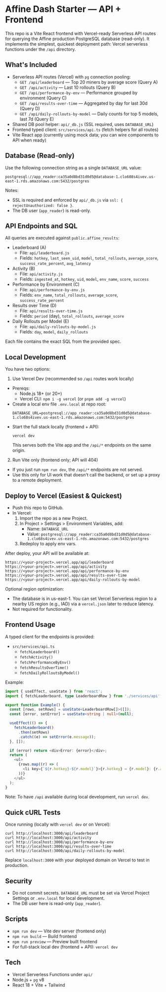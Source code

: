 # Affine Dash Starter — API + Frontend

This repo is a Vite React frontend with Vercel-ready Serverless API routes for querying the Affine production PostgreSQL database (read-only). It implements the simplest, quickest deployment path: Vercel serverless functions under the `/api` directory.

## What&#39;s Included

- Serverless API routes (Vercel) with `pg` connection pooling:
  - `GET /api/leaderboard` — Top 20 miners by average score (Query A)
  - `GET /api/activity` — Last 10 rollouts (Query B)
  - `GET /api/performance-by-env` — Performance grouped by environment (Query C)
  - `GET /api/results-over-time` — Aggregated by day for last 30d (Query D)
  - `GET /api/daily-rollouts-by-model` — Daily counts for top 5 models, last 7d (Query E)
- Shared DB pool helper: `api/_db.js` (SSL required, uses `DATABASE_URL`)
- Frontend typed client: `src/services/api.ts` (fetch helpers for all routes)
- Vite React app (currently using mock data; you can wire components to API when ready)

## Database (Read-only)

Use the following connection string as a single `DATABASE_URL` value:

```
postgresql://app_reader:ca35a0d8bd31d0d5@database-1.clo608s4ivev.us-east-1.rds.amazonaws.com:5432/postgres
```

Notes:
- SSL is required and enforced by `api/_db.js` via `ssl: { rejectUnauthorized: false }`.
- The DB user (`app_reader`) is read-only.

## API Endpoints and SQL

All queries are executed against `public.affine_results`:

- Leaderboard (A)
  - File: `api/leaderboard.js`
  - Fields: `hotkey`, `last_seen_uid`, `model`, `total_rollouts`, `average_score`, `success_rate_percent`, `avg_latency`
- Activity (B)
  - File: `api/activity.js`
  - Fields: `ingested_at`, `hotkey`, `uid`, `model`, `env_name`, `score`, `success`
- Performance by Environment (C)
  - File: `api/performance-by-env.js`
  - Fields: `env_name`, `total_rollouts`, `average_score`, `success_rate_percent`
- Results over Time (D)
  - File: `api/results-over-time.js`
  - Fields: `period` (day), `total_rollouts`, `average_score`
- Daily Rollouts per Model (E)
  - File: `api/daily-rollouts-by-model.js`
  - Fields: `day`, `model`, `daily_rollouts`

Each file contains the exact SQL from the provided spec.

## Local Development

You have two options:

1) Use Vercel Dev (recommended so `/api` routes work locally)
- Prereqs:
  - Node.js 18+ (or 20+)
  - Vercel CLI: `npm i -g vercel` (or `pnpm add -g vercel`)
- Create a local env file `.env.local` at repo root:
  ```
  DATABASE_URL=postgresql://app_reader:ca35a0d8bd31d0d5@database-1.clo68s4ivev.us-east-1.rds.amazonaws.com:5432/postgres
  ```
- Start the full stack locally (frontend + API):
  ```
  vercel dev
  ```
  This serves both the Vite app and the `/api/*` endpoints on the same origin.

2) Run Vite only (frontend only; API will 404)
- If you just run `npm run dev`, the `/api/*` endpoints are not served.
- Use this only for UI work that doesn&#39;t call the backend, or set up a proxy to a remote deployment.

## Deploy to Vercel (Easiest & Quickest)

- Push this repo to GitHub.
- In Vercel:
  1. Import the repo as a new Project.
  2. In Project > Settings > Environment Variables, add:
     - Name: `DATABASE_URL`
     - Value: `postgresql://app_reader:ca35a0d8bd31d0d5@database-1.clo68s4ivev.us-east-1.rds.amazonaws.com:5432/postgres`
  3. Redeploy to apply env vars.

After deploy, your API will be available at:
```
https://<your-project>.vercel.app/api/leaderboard
https://<your-project>.vercel.app/api/activity
https://<your-project>.vercel.app/api/performance-by-env
https://<your-project>.vercel.app/api/results-over-time
https://<your-project>.vercel.app/api/daily-rollouts-by-model
```

Optional region optimization:
- The database is in us-east-1. You can set Vercel Serverless region to a nearby US region (e.g., IAD) via a `vercel.json` later to reduce latency.
- Not required for functionality.

## Frontend Usage

A typed client for the endpoints is provided:
- `src/services/api.ts`
  - `fetchLeaderboard()`
  - `fetchActivity()`
  - `fetchPerformanceByEnv()`
  - `fetchResultsOverTime()`
  - `fetchDailyRolloutsByModel()`

Example:
```ts
import { useEffect, useState } from 'react';
import { fetchLeaderboard, type LeaderboardRow } from './services/api';

export function Example() {
  const [rows, setRows] = useState<LeaderboardRow[]>([]);
  const [error, setError] = useState<string | null>(null);

  useEffect(() => {
    fetchLeaderboard()
      .then(setRows)
      .catch((e) => setError(e.message));
  }, []);

  if (error) return <div>Error: {error}</div>;
  return (
    <ul>
      {rows.map((r) => (
        <li key={`${r.hotkey}-${r.model}`}>{r.hotkey} — {r.model}: {r.average_score.toFixed(3)}</li>
      ))}
    </ul>
  );
}
```

Note: To have `/api` available during local development, run `vercel dev`.

## Quick cURL Tests

Once running (locally with `vercel dev` or on Vercel):

```
curl http://localhost:3000/api/leaderboard
curl http://localhost:3000/api/activity
curl http://localhost:3000/api/performance-by-env
curl http://localhost:3000/api/results-over-time
curl http://localhost:3000/api/daily-rollouts-by-model
```

Replace `localhost:3000` with your deployed domain on Vercel to test in production.

## Security

- Do not commit secrets. `DATABASE_URL` must be set via Vercel Project Settings or `.env.local` for local development.
- The DB user here is read-only (`app_reader`).

## Scripts

- `npm run dev` — Vite dev server (frontend only)
- `npm run build` — Build frontend
- `npm run preview` — Preview built frontend
- For full-stack local dev (frontend + API): `vercel dev`

## Tech

- Vercel Serverless Functions under `api/`
- Node.js + `pg` v8
- React 18 + Vite + Tailwind
